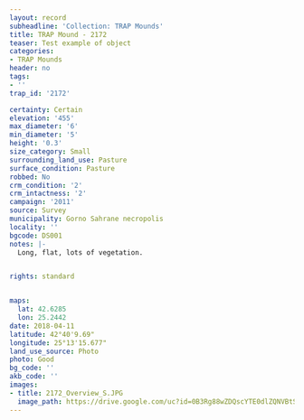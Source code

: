 ```yaml
---
layout: record
subheadline: 'Collection: TRAP Mounds'
title: TRAP Mound - 2172
teaser: Test example of object
categories:
- TRAP Mounds
header: no
tags:
- ''
trap_id: '2172'

certainty: Certain
elevation: '455'
max_diameter: '6'
min_diameter: '5'
height: '0.3'
size_category: Small
surrounding_land_use: Pasture
surface_condition: Pasture
robbed: No
crm_condition: '2'
crm_intactness: '2'
campaign: '2011'
source: Survey
municipality: Gorno Sahrane necropolis
locality: ''
bgcode: DS001
notes: |-
  Long, flat, lots of vegetation.


rights: standard


maps:
  lat: 42.6285
  lon: 25.2442
date: 2018-04-11
latitude: 42°40'9.69"
longitude: 25°13'15.677"
land_use_source: Photo
photo: Good
bg_code: ''
akb_code: ''
images:
- title: 2172_Overview_S.JPG
  image_path: https://drive.google.com/uc?id=0B3Rg88wZDQscYTE0dlZQNVBtSG8
---
```

